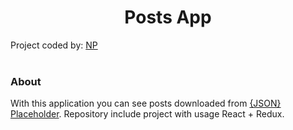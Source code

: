 <h1 align="center">Posts App</h1>
<div>
  <span align="center">Project coded by:
    <a href="https://github.com/NikitaPolyakov10">NP</a> 
  </span>
</div>
<br>


### About ###
With this application you can see posts downloaded from <a href="https://jsonplaceholder.typicode.com/">{JSON} Placeholder</a>.
  Repository include project with usage React + Redux.













